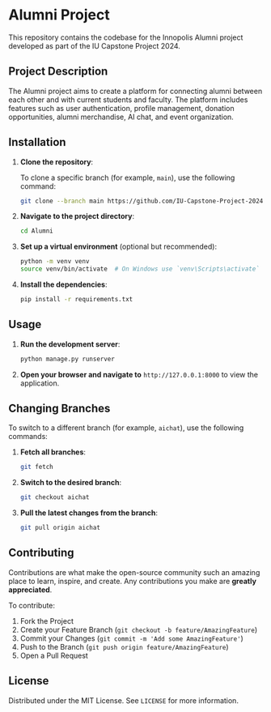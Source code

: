 # Alumni Project

This repository contains the codebase for the Innopolis Alumni project developed as part of the IU Capstone Project 2024.

## Project Description

The Alumni project aims to create a platform for connecting alumni between each other and with current students and faculty. The platform includes features such as user authentication, profile management, donation opportunities, alumni merchandise, AI chat, and event organization.

## Installation

1. **Clone the repository**:

    To clone a specific branch (for example, `main`), use the following command:

    ```bash
    git clone --branch main https://github.com/IU-Capstone-Project-2024/Alumni.git
    ```

2. **Navigate to the project directory**:

    ```bash
    cd Alumni
    ```

3. **Set up a virtual environment** (optional but recommended):

    ```bash
    python -m venv venv
    source venv/bin/activate  # On Windows use `venv\Scripts\activate`
    ```

4. **Install the dependencies**:

    ```bash
    pip install -r requirements.txt
    ```

## Usage

1. **Run the development server**:

    ```bash
    python manage.py runserver
    ```

2. **Open your browser and navigate to** `http://127.0.0.1:8000` to view the application.

## Changing Branches

To switch to a different branch (for example, `aichat`), use the following commands:

1. **Fetch all branches**:

    ```bash
    git fetch
    ```

2. **Switch to the desired branch**:

    ```bash
    git checkout aichat
    ```

3. **Pull the latest changes from the branch**:

    ```bash
    git pull origin aichat
    ```

## Contributing

Contributions are what make the open-source community such an amazing place to learn, inspire, and create. Any contributions you make are **greatly appreciated**.

To contribute:

1. Fork the Project
2. Create your Feature Branch (`git checkout -b feature/AmazingFeature`)
3. Commit your Changes (`git commit -m 'Add some AmazingFeature'`)
4. Push to the Branch (`git push origin feature/AmazingFeature`)
5. Open a Pull Request

## License

Distributed under the MIT License. See `LICENSE` for more information.
